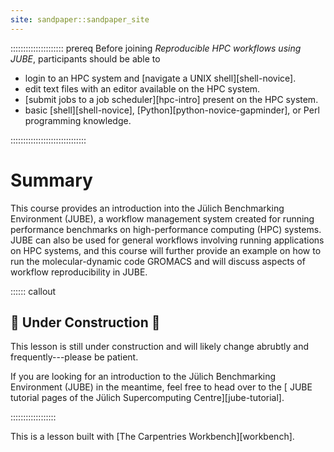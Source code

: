```yaml
---
site: sandpaper::sandpaper_site
---
```


::::::::::::::::::::: prereq
Before joining *Reproducible HPC workflows using JUBE*, participants should be able to

- login to an HPC system and [navigate a UNIX shell][shell-novice].
- edit text files with an editor available on the HPC system.
- [submit jobs to a job scheduler][hpc-intro] present on the HPC system.
- basic [shell][shell-novice], [Python][python-novice-gapminder], or Perl programming knowledge.

::::::::::::::::::::::::::::::

# Summary

This course provides an introduction into the Jülich Benchmarking Environment (JUBE), a workflow management system created for running performance benchmarks on high-performance computing (HPC) systems. JUBE can also be used for general workflows involving running applications on HPC systems, and this course will further provide an example on how to run the molecular-dynamic code GROMACS and will discuss aspects of workflow reproducibility in JUBE.

:::::: callout
## 🚧 Under Construction 🚧

This lesson is still under construction and will likely change abrubtly and
frequently---please be patient.

If you are looking for an introduction to the Jülich Benchmarking Environment
(JUBE) in the meantime, feel free to head over to the [
JUBE tutorial pages of the Jülich Supercomputing Centre][jube-tutorial].

::::::::::::::::::

This is a lesson built with [The Carpentries Workbench][workbench].


